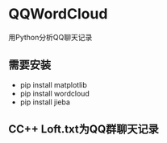 # QQWordCloud
用Python分析QQ聊天记录

## 需要安装
* pip install matplotlib
* pip install wordcloud
* pip install jieba

## CC++ Loft.txt为QQ群聊天记录